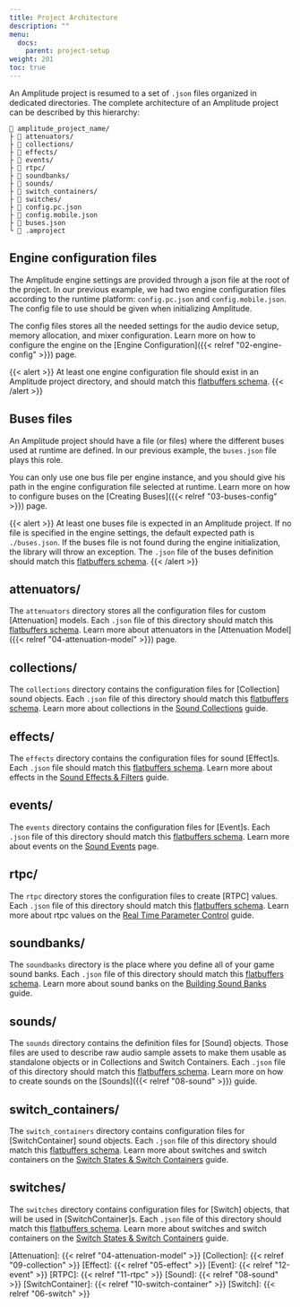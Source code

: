 ```yaml
---
title: Project Architecture
description: ""
menu:
  docs:
    parent: project-setup
weight: 201
toc: true
---
```


An Amplitude project is resumed to a set of `.json` files organized in dedicated directories. The complete architecture of an Amplitude project can be described by this hierarchy:

```text
📁 amplitude_project_name/
├ 📁 attenuators/
├ 📁 collections/
├ 📁 effects/
├ 📁 events/
├ 📁 rtpc/
├ 📁 soundbanks/
├ 📁 sounds/
├ 📁 switch_containers/
├ 📁 switches/
├ 📄 config.pc.json
├ 📄 config.mobile.json
├ 📄 buses.json
└ 📄 .amproject
```

## Engine configuration files

The Amplitude engine settings are provided through a json file at the root of the project. In our previous example, we had two engine configuration files according to the runtime platform: `config.pc.json` and `config.mobile.json`. The config file to use should be given when initializing Amplitude.

The config files stores all the needed settings for the audio device setup, memory allocation, and mixer configuration. Learn more on how to configure the engine on the [Engine Configuration]({{< relref "02-engine-config" >}}) page.

{{< alert >}}
At least one engine configuration file should exist in an Amplitude project directory, and should match this [flatbuffers schema](https://github.com/SparkyStudios/AmplitudeAudioSDK/blob/main/schemas/engine_config_definition.fbs).
{{< /alert >}}

## Buses files

An Amplitude project should have a file (or files) where the different buses used at runtime are defined. In our previous example, the `buses.json` file plays this role.

You can only use one bus file per engine instance, and you should give his path in the engine configuration file selected at runtime. Learn more on how to configure buses on the [Creating Buses]({{< relref "03-buses-config" >}}) page.

{{< alert >}}
At least one buses file is expected in an Amplitude project. If no file is specified in the engine settings, the default expected path is `./buses.json`. If the buses file is not found during the engine initialization, the library will throw an exception. The `.json` file of the buses definition should match this [flatbuffers schema](https://github.com/SparkyStudios/AmplitudeAudioSDK/blob/main/schemas/buses_definition.fbs).
{{< /alert >}}

## attenuators/

The `attenuators` directory stores all the configuration files for custom [Attenuation] models. Each `.json` file of this directory should match this [flatbuffers schema](https://github.com/SparkyStudios/AmplitudeAudioSDK/blob/main/schemas/attenuation_definition.fbs). Learn more about attenuators in the [Attenuation Model]({{< relref "04-attenuation-model" >}}) page.

## collections/

The `collections` directory contains the configuration files for [Collection] sound objects. Each `.json` file of this directory should match this [flatbuffers schema](https://github.com/SparkyStudios/AmplitudeAudioSDK/blob/main/schemas/collection_definition.fbs). Learn more about collections in the [Sound Collections](../sound-collections) guide.

## effects/

The `effects` directory contains the configuration files for sound [Effect]s. Each `.json` file should match this [flatbuffers schema](https://github.com/SparkyStudios/AmplitudeAudioSDK/blob/main/schemas/effect_definition.fbs). Learn more about effects in the [Sound Effects & Filters](../sound-effects) guide.

## events/

The `events` directory contains the configuration files for [Event]s. Each `.json` file of this directory should match this [flatbuffers schema](https://github.com/SparkyStudios/AmplitudeAudioSDK/blob/main/schemas/event_definition.fbs). Learn more about events on the [Sound Events](../sound-events) page.

## rtpc/

The `rtpc` directory stores the configuration files to create [RTPC] values. Each `.json` file of this directory should match this [flatbuffers schema](https://github.com/SparkyStudios/AmplitudeAudioSDK/blob/main/schemas/rtpc_definition.fbs). Learn more about rtpc values on the [Real Time Parameter Control](../rtpc) guide.

## soundbanks/

The `soundbanks` directory is the place where you define all of your game sound banks. Each `.json` file of this directory should match this [flatbuffers schema](https://github.com/SparkyStudios/AmplitudeAudioSDK/blob/main/schemas/sound_bank_definition.fbs). Learn more about sound banks on the [Building Sound Banks](../build-sound-bank) guide.

## sounds/

The `sounds` directory contains the definition files for [Sound] objects. Those files are used to describe raw audio sample assets to make them usable as standalone objects or in Collections and Switch Containers. Each `.json` file of this directory should match this [flatbuffers schema](https://github.com/SparkyStudios/AmplitudeAudioSDK/blob/main/schemas/sound_definition.fbs). Learn more on how to create sounds on the [Sounds]({{< relref "08-sound" >}}) guide.

## switch_containers/

The `switch_containers` directory contains configuration files for [SwitchContainer] sound objects. Each `.json` file of this directory should match this [flatbuffers schema](https://github.com/SparkyStudios/AmplitudeAudioSDK/blob/main/schemas/switch_container_definition.fbs). Learn more about switches and switch containers on the [Switch States & Switch Containers](../switch-states-and-switch-containers) guide.

## switches/

The `switches` directory contains configuration files for [Switch] objects, that will be used in [SwitchContainer]s. Each `.json` file of this directory should match this [flatbuffers schema](https://github.com/SparkyStudios/AmplitudeAudioSDK/blob/main/schemas/switch_definition.fbs). Learn more about switches and switch containers on the [Switch States & Switch Containers](../switch-states-and-switch-containers) guide.

[Attenuation]: {{< relref "04-attenuation-model" >}}
[Collection]: {{< relref "09-collection" >}}
[Effect]: {{< relref "05-effect" >}}
[Event]: {{< relref "12-event" >}}
[RTPC]: {{< relref "11-rtpc" >}}
[Sound]: {{< relref "08-sound" >}}
[SwitchContainer]: {{< relref "10-switch-container" >}}
[Switch]: {{< relref "06-switch" >}}
